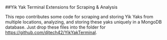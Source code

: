 ##Yik Yak Terminal Extensions for Scraping & Analysis

This repo contributes some code for scraping and storing Yik Yaks from multiple locations, analyzing, and storing these yaks uniquely in a MongoDB database. Just drop these files into the folder for https://github.com/djtech42/YikYakTerminal.